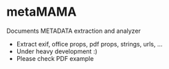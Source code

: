 # metaMAMA
Documents METADATA extraction and analyzer

- Extract exif, office props, pdf props, strings, urls, ...
- Under heavy development :)
- Please check PDF example
